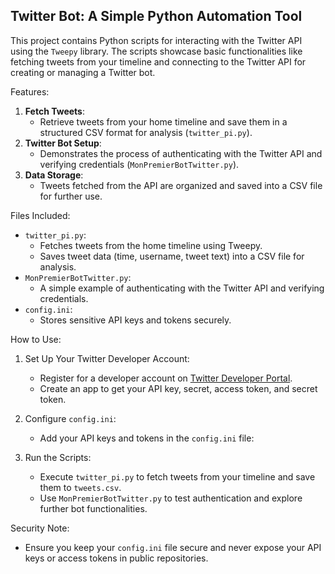 ## Twitter Bot: A Simple Python Automation Tool

This project contains Python scripts for interacting with the Twitter API using the `Tweepy` library. The scripts showcase basic functionalities like fetching tweets from your timeline and connecting to the Twitter API for creating or managing a Twitter bot.

Features:
1. **Fetch Tweets**:
   - Retrieve tweets from your home timeline and save them in a structured CSV format for analysis (`twitter_pi.py`).
2. **Twitter Bot Setup**:
   - Demonstrates the process of authenticating with the Twitter API and verifying credentials (`MonPremierBotTwitter.py`).
3. **Data Storage**:
   - Tweets fetched from the API are organized and saved into a CSV file for further use.


Files Included:
- `twitter_pi.py`:
   - Fetches tweets from the home timeline using Tweepy.
   - Saves tweet data (time, username, tweet text) into a CSV file for analysis.
- `MonPremierBotTwitter.py`:
   - A simple example of authenticating with the Twitter API and verifying credentials.
- `config.ini`:
   - Stores sensitive API keys and tokens securely.

How to Use:
1. Set Up Your Twitter Developer Account:
   - Register for a developer account on [Twitter Developer Portal](https://developer.twitter.com/).
   - Create an app to get your API key, secret, access token, and secret token.

2. Configure `config.ini`:
   - Add your API keys and tokens in the `config.ini` file:

3. Run the Scripts:
   - Execute `twitter_pi.py` to fetch tweets from your timeline and save them to `tweets.csv`.
   - Use `MonPremierBotTwitter.py` to test authentication and explore further bot functionalities.


Security Note:
- Ensure you keep your `config.ini` file secure and never expose your API keys or access tokens in public repositories.

